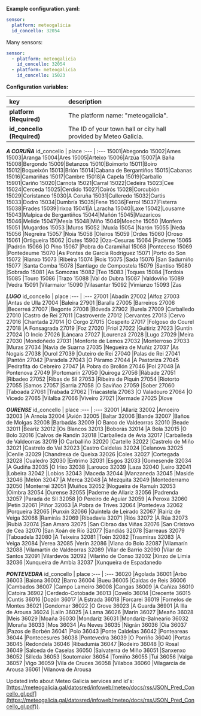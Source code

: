 **Example configuration.yaml:**

```yaml
sensor:
  platform: meteogalicia
  id_concello: 32054
```

Many sensors:

``` yaml
sensor:
  - platform: meteogalicia
    id_concello: 32054
  - platform: meteogalicia
    id_concello: 15023
```


**Configuration variables:**  
  
key | description  
:--- | :---  
**platform (Required)** | The platform name: "meteogalicia".  
**id_concello (Required)** | The ID of your town hall or city hall provided by Meteo Galicia.  
  
 

***A CORUÑA***
id_concello | place
:--- | :---
15001|Abegondo
15002|Ames
15003|Aranga
15004|Ares
15005|Arteixo
15006|Arzúa
15007|A Baña
15008|Bergondo
15009|Betanzos
15010|Boimorto
15011|Boiro
15012|Boqueixón
15013|Brión
15014|Cabana de Bergantiños
15015|Cabanas
15016|Camariñas
15017|Cambre
15018|A Capela
15019|Carballo
15901|Cariño
15020|Carnota
15021|Carral
15022|Cedeira
15023|Cee
15024|Cerceda
15025|Cerdido
15027|Coirós
15028|Corcubión
15029|Coristanco
15030|A Coruña
15031|Culleredo
15032|Curtis
15033|Dodro
15034|Dumbría
15035|Fene
15036|Ferrol
15037|Fisterra
15038|Frades
15039|Irixoa
15041|A Laracha
15040|Laxe
15042|Lousame
15043|Malpica de Bergantiños
15044|Mañón
15045|Mazaricos
15046|Melide
15047|Mesía
15048|Miño
15049|Moeche
15050 |Monfero
15051 |Mugardos
15053 |Muros
15052 |Muxía
15054 |Narón
15055 |Neda
15056 |Negreira
15057 |Noia
15058 |Oleiros
15059 |Ordes
15060 |Oroso
15061 |Ortigueira
15062 |Outes
15902 |Oza-Cesuras
15064 |Paderne
15065 |Padrón
15066 |O Pino
15067 |Pobra do Caramiñal
15068 |Ponteceso
15069 |Pontedeume
15070 |As Pontes de García Rodríguez
15071 |Porto do Son
15072 |Rianxo
15073 |Ribeira
15074 |Rois
15075 |Sada
15076 |San Sadurniño
15077 |Santa Comba
15078 |Santiago de Compostela
15079 |Santiso
15080 |Sobrado
15081 |As Somozas
15082 |Teo
15083 |Toques
15084 |Tordoia
15085 |Touro
15086 |Trazo
15088 |Val do Dubra
15087 |Valdoviño
15089 |Vedra
15091 |Vilarmaior
15090 |Vilasantar
15092 |Vimianzo
15093 |Zas



***LUGO***
id_concello | place
:--- | :---
27001 |Abadín
27002 |Alfoz
27003 |Antas de Ulla
27004 |Baleira
27901 |Baralla
27005 |Barreiros
27006 |Becerreá
27007 |Begonte
27008 |Bóveda
27902 |Burela
27009 |Carballedo
27010 |Castro de Rei
27011 |Castroverde
27012 |Cervantes
27013 |Cervo
27016 |Chantada
27014 |O Corgo
27015 |Cospeito
27017 |Folgoso do Courel
27018 |A Fonsagrada
27019 |Foz
27020 |Friol
27022 |Guitiriz
27023 |Guntín
27024 |O Incio
27026 |Láncara
27027 |Lourenzá
27028 |Lugo
27029 |Meira
27030 |Mondoñedo
27031 |Monforte de Lemos
27032 |Monterroso
27033 |Muras
27034 |Navia de Suarna
27035 |Negueira de Muñiz
27037 |As Nogais
27038 |Ourol
27039 |Outeiro de Rei
27040 |Palas de Rei
27041 |Pantón
27042 |Paradela
27043 |O Páramo
27044 |A Pastoriza
27045 |Pedrafita do Cebreiro
27047 |A Pobra do Brollón
27046 |Pol
27048 |A Pontenova
27049 |Portomarín
27050 |Quiroga
27056 |Rábade
27051 |Ribadeo
27052 |Ribas de Sil
27053 |Ribeira de Piquín
27054 |Riotorto
27055 |Samos
27057 |Sarria
27058 |O Saviñao
27059 |Sober
27060 |Taboada
27061 |Trabada
27062 |Triacastela
27063 |O Valadouro
27064 |O Vicedo
27065 |Vilalba
27066 |Viveiro
27021 |Xermade
27025 |Xove


***OURENSE***
id_concello | place
:--- | :---
32001 |Allariz
32002 |Amoeiro
32003 |A Arnoia
32004 |Avión
32005 |Baltar
32006 |Bande
32007 |Baños de Molgas
32008 |Barbadás
32009 |O Barco de Valdeorras
32010 |Beade
32011 |Beariz
32012 |Os Blancos
32013 |Boborás
32014 |A Bola
32015 |O Bolo
32016 |Calvos de Randín
32018 |Carballeda de Avia
32017 |Carballeda de Valdeorras
32019 |O Carballiño
32020 |Cartelle
32022 |Castrelo de Miño
32021 |Castrelo do Val
32023 |Castro Caldelas
32024 |Celanova
32025 |Cenlle
32029 |Chandrexa de Queixa
32026 |Coles
32027 |Cortegada
32028 |Cualedro
32030 |Entrimo
32031 |Esgos
32033 |Gomesende
32034 |A Gudiña
32035 |O Irixo
32038 |Larouco
32039 |Laza
32040 |Leiro
32041 |Lobeira
32042 |Lobios
32043 |Maceda
32044 |Manzaneda
32045 |Maside
32046 |Melón
32047 |A Merca
32048 |A Mezquita
32049 |Montederramo
32050 |Monterrei
32051 |Muíños
32052 |Nogueira de Ramuín
32053 |Oímbra
32054 |Ourense
32055 |Paderne de Allariz
32056 |Padrenda
32057 |Parada de Sil
32058 |O Pereiro de Aguiar
32059 |A Peroxa
32060 |Petín
32061 |Piñor
32063 |A Pobra de Trives
32064 |Pontedeva
32062 |Porqueira
32065 |Punxín
32066 |Quintela de Leirado
32067 |Rairiz de Veiga
32068 |Ramirás
32069 |Ribadavia
32071 |Riós
32072 |A Rúa
32073 |Rubiá
32074 |San Amaro
32075 |San Cibrao das Viñas
32076 |San Cristovo de Cea
32070 |San Xoán de Río
32077 |Sandiás
32078 |Sarreaus
32079 |Taboadela
32080 |A Teixeira
32081 |Toén
32082 |Trasmiras
32083 |A Veiga
32084 |Verea
32085 |Verín
32086 |Viana do Bolo
32087 |Vilamarín
32088 |Vilamartín de Valdeorras
32089 |Vilar de Barrio
32090 |Vilar de Santos
32091 |Vilardevós
32092 |Vilariño de Conso
32032 |Xinzo de Limia
32036 |Xunqueira de Ambía
32037 |Xunqueira de Espadanedo

***PONTEVEDRA***
id_concello | place
:--- | :---
36020 |Agolada
36001 |Arbo
36003 |Baiona
36002 |Barro
36004 |Bueu
36005 |Caldas de Reis
36006 |Cambados
36007 |Campo Lameiro
36008 |Cangas
36009 |A Cañiza
36010 |Catoira
36902 |Cerdedo-Cotobade
36013 |Covelo
36014 |Crecente
36015 |Cuntis
36016 |Dozón
36017 |A Estrada
36018 |Forcarei
36019 |Fornelos de Montes
36021 |Gondomar
36022 |O Grove
36023 |A Guarda
36901 |A Illa de Arousa
36024 |Lalín
36025 |A Lama
36026 |Marín
36027 |Meaño
36028 |Meis
36029 |Moaña
36030 |Mondariz
36031 |Mondariz-Balneario
36032 |Moraña
36033 |Mos
36034 |As Neves
36035 |Nigrán
36036 |Oia
36037 |Pazos de Borbén
36041 |Poio
36043 |Ponte Caldelas
36042 |Ponteareas
36044 |Pontecesures
36038 |Pontevedra
36039 |O Porriño
36040 |Portas
36045 |Redondela
36046 |Ribadumia
36047 |Rodeiro
36048 |O Rosal
36049 |Salceda de Caselas
36050 |Salvaterra de Miño
36051 |Sanxenxo
36052 |Silleda
36053 |Soutomaior
36054 |Tomiño
36055 |Tui
36056 |Valga
36057 |Vigo
36059 |Vila de Cruces
36058 |Vilaboa
36060 |Vilagarcía de Arousa
36061 |Vilanova de Arousa
  
Updated info about Meteo Galicia services and id's:  [https://meteogalicia.gal/datosred/infoweb/meteo/docs/rss/JSON_Pred_Concello_gl.pdf](https://meteogalicia.gal/datosred/infoweb/meteo/docs/rss/JSON_Pred_Concello_gl.pdf)). 
